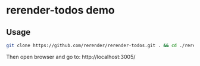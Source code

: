 # rerender-todos demo
## Usage
```bash
git clone https://github.com/rerender/rerender-todos.git . && cd ./rerender-todos && npm start
```
Then open browser and go to: http://localhost:3005/

